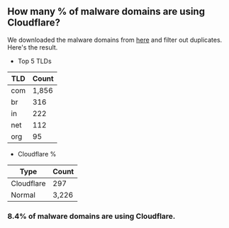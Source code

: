 ## How many % of malware domains are using Cloudflare?


We downloaded the malware domains from [here](https://urlhaus.abuse.ch) and filter out duplicates.
Here's the result.


[//]: # (start replacement)


- Top 5 TLDs

| TLD | Count |
| --- | --- |
| com | 1,856 |
| br | 316 |
| in | 222 |
| net | 112 |
| org | 95 |


- Cloudflare %

| Type | Count |
| --- | --- |
| Cloudflare | 297 |
| Normal | 3,226 |


### 8.4% of malware domains are using Cloudflare.